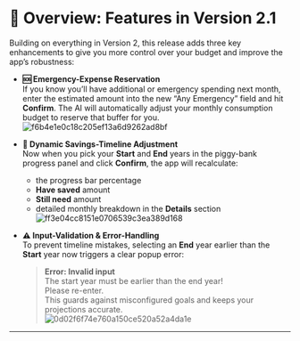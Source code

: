 # 🚀 Overview: Features in Version 2.1

Building on everything in Version 2, this release adds three key enhancements to give you more control over your budget and improve the app’s robustness:

- **🆘 Emergency-Expense Reservation**  
  If you know you’ll have additional or emergency spending next month, enter the estimated amount into the new “Any Emergency” field and hit **Confirm**. The AI will automatically adjust your monthly consumption budget to reserve that buffer for you.  
![f6b4e1e0c18c205ef13a6d9262ad8bf](https://github.com/user-attachments/assets/9c0c530a-b24b-480e-972c-a86b4f17233c)

- **📆 Dynamic Savings-Timeline Adjustment**  
  Now when you pick your **Start** and **End** years in the piggy-bank progress panel and click **Confirm**, the app will recalculate:
  - the progress bar percentage  
  - **Have saved** amount  
  - **Still need** amount  
  - detailed monthly breakdown in the **Details** section  
![ff3e04cc8151e0706539c3ea389d168](https://github.com/user-attachments/assets/edbfd8c1-3d73-411e-9ea6-abffe5e24fb7)


- **⚠️ Input-Validation & Error-Handling**  
  To prevent timeline mistakes, selecting an **End** year earlier than the **Start** year now triggers a clear popup error:  
  > **Error: Invalid input**  
  > The start year must be earlier than the end year!  
  > Please re-enter.  
  This guards against misconfigured goals and keeps your projections accurate.  
![0d02f6f74e760a150ce520a52a4da1e](https://github.com/user-attachments/assets/0b540020-c3b7-4e4a-82f8-7f12b914820c)

---



